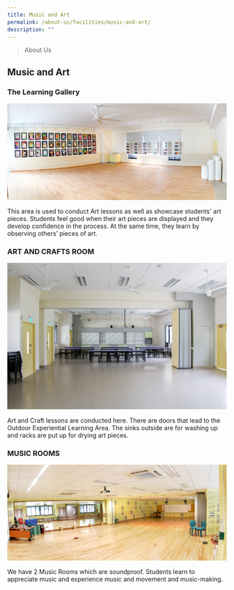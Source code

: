 ```yaml
---
title: Music and Art
permalink: /about-us/facilities/music-and-art/
description: ""
---
```

>
> About Us

## Music and Art

### The Learning Gallery

![](/images/About%20Us/Music%20and%20Art%20Facilities%201.jpg)


This area is used to conduct Art lessons as well as showcase students' art pieces. Students feel good when their art pieces are displayed and they develop confidence in the process. At the same time, they learn by observing others’ pieces of art. 


### ART AND CRAFTS ROOM

![](/images/About%20Us/Music%20and%20Art%20Facilities%202.jpg)

Art and Craft lessons are conducted here. There are doors that lead to the Outdoor Experiential Learning Area. The sinks outside are for washing up and racks are put up for drying art pieces.


### MUSIC ROOMS

![](/images/About%20Us/Music%20and%20Art%20Facilities%203.jpg)


We have 2 Music Rooms which are soundproof. Students learn to appreciate music and experience music and movement and music-making.